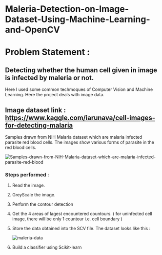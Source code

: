 # Maleria-Detection-on-Image-Dataset-Using-Machine-Learning-and-OpenCV

# Problem Statement :
## Detecting whether the human cell given in image is infected by maleria or not.

Here I used some common techmoques of Computer Vision and Machine Learning.
Here the project deals with image data.

## Image dataset link : https://www.kaggle.com/iarunava/cell-images-for-detecting-malaria

Samples drawn from NIH Malaria dataset which are malaria infected parasite red blood cells. The images show various forms of parasite in the red blood cells.

![Samples-drawn-from-NIH-Malaria-dataset-which-are-malaria-infected-parasite-red-blood](https://user-images.githubusercontent.com/19407823/94339059-ad31cc80-0014-11eb-9a1b-b8adb3c35cbd.jpg)

### Steps performed : 

1. Read the image.
2. GreyScale the image.
3. Perform the contour detection
4. Get the 4 areas of lagest encountered countours.
  ( for uninfected cell image, there will be only 1 countour i.e. cell boundary )
  
5. Store the data obtained into the SCV file.
   The dataset looks like this : 
   
   ![maleria-data](https://user-images.githubusercontent.com/19407823/94339271-4c0af880-0016-11eb-925c-80252418b7d6.PNG)
   <br>
6. Build a classifier using Scikit-learn

